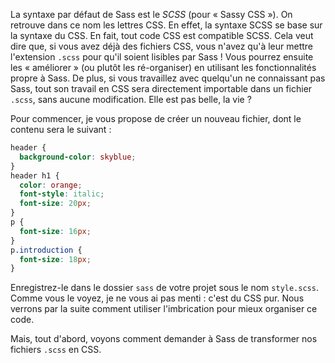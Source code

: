 La syntaxe par défaut de Sass est le *SCSS* (pour « Sassy CSS »). On retrouve dans ce nom les lettres CSS. En effet, la syntaxe SCSS se base sur la syntaxe du CSS. En fait, tout code CSS est compatible SCSS. Cela veut dire que, si vous avez déjà des fichiers CSS, vous n'avez qu'à leur mettre l'extension `.scss` pour qu'il soient lisibles par Sass ! Vous pourrez ensuite les « améliorer » (ou plutôt les ré-organiser) en utilisant les fonctionnalités propre à Sass. De plus, si vous travaillez avec quelqu'un ne connaissant pas Sass, tout son travail en CSS sera directement importable dans un fichier `.scss`, sans aucune modification. Elle est pas belle, la vie ?

Pour commencer, je vous propose de créer un nouveau fichier, dont le contenu sera le suivant :
```scss
header {
  background-color: skyblue;
}
header h1 {
  color: orange;
  font-style: italic;
  font-size: 20px;
}
p {
  font-size: 16px;
}
p.introduction {
  font-size: 18px;
}
```

Enregistrez-le dans le dossier `sass` de votre projet sous le nom `style.scss`. Comme vous le voyez, je ne vous ai pas menti : c'est du CSS pur. Nous verrons par la suite comment utiliser l'imbrication pour mieux organiser ce code.

Mais, tout d'abord, voyons comment demander à Sass de transformer nos fichiers `.scss` en CSS.